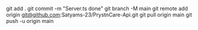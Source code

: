 git add .
git commit -m "Server.ts done"
git branch -M main
git remote add origin git@github.com:Satyams-23/PrystnCare-Api.git
git pull origin main
git push -u origin main
